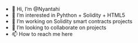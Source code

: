 - 👋 Hi, I’m @Nyantahi
- 👀 I’m interested in Pyhthon + Solidity + HTML5
- 🌱 I’m working on Solidity smart contracts projects
- 💞️ I’m looking to collaborate on projects
- 📫 How to reach me here

<!---
Nyantahi/Nyantahi is a ✨ special ✨ repository because its `README.md` (this file) appears on your GitHub profile.
You can click the Preview link to take a look at your changes.
--->
